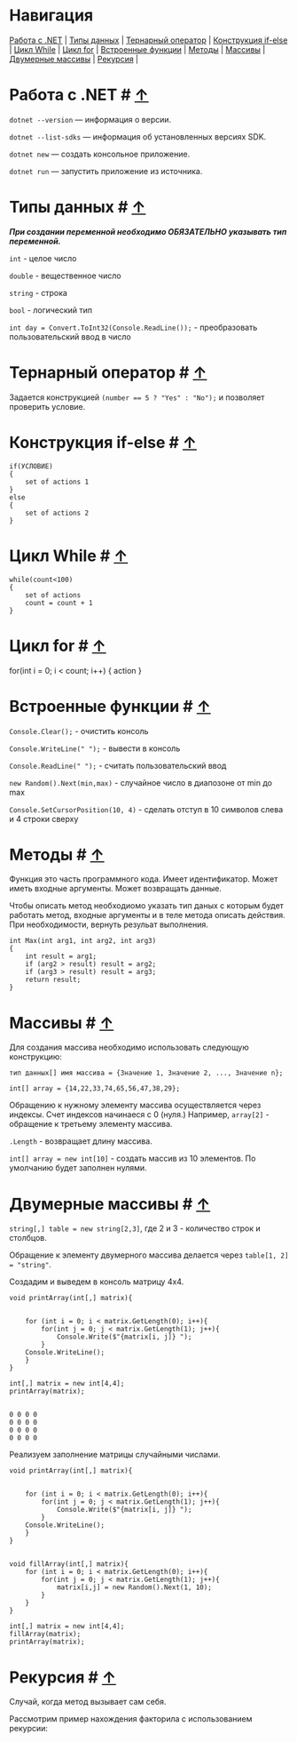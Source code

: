 # Навигация #

[Работа с .NET](#работа-с-net--↑) |
[Типы данных](#типы-данных--↑) |
[Тернарный оператор](#тернарный-оператор--↑) |
[Конструкция if-else](#конструкция-if-else--↑) |
[Цикл While](#цикл-while--↑) |
[Цикл for](#цикл-for--↑) |
[Встроенные функции](#встроенные-функции--↑) |
[Методы](#методы--↑) |
[Массивы](#массивы) |
[Двумерные массивы](#двумерные-массивы--↑) |
[Рекурсия](#рекурсия--↑) |


# Работа с .NET # [&#8593;](#навигация)

`dotnet --version` — информация о версии.

`dotnet --list-sdks` — информация об установленных версиях SDK.

`dotnet new` — создать консольное приложение.

`dotnet run` — запустить приложение из источника.


# Типы данных # [&#8593;](#навигация)

***При создании переменной необходимо ОБЯЗАТЕЛЬНО указывать тип переменной.*** 

`int` - целое число

`double` - вещественное число

`string` - строка

`bool` - логический тип

`int day = Convert.ToInt32(Console.ReadLine());` - преобразовать пользовательский ввод в число

# Тернарный оператор # [&#8593;](#навигация)

Задается конструкцией `(number == 5 ? "Yes" : "No");` и позволяет проверить условие. 



# Конструкция if-else # [&#8593;](#навигация)

```
if(УСЛОВИЕ)
{
    set of actions 1
}
else
{
    set of actions 2
}
```

# Цикл While # [&#8593;](#навигация)

```
while(count<100)
{
    set of actions
    count = count + 1
}
```

# Цикл for # [&#8593;](#навигация)

for(int i = 0; i < count; i++)
{
    action
}


# Встроенные функции # [&#8593;](#навигация)

`Console.Clear();` - очистить консоль

`Console.WriteLine(" ");` - вывести в консоль

`Console.ReadLine(" ");` - считать пользовательский ввод

`new Random().Next(min,max)` - случайное число в диапозоне от min до max

`Console.SetCursorPosition(10, 4)` - сделать отступ в 10 символов слева и 4 строки сверху

# Методы # [&#8593;](#навигация)

Функция это часть программного кода. Имеет идентификатор. Может иметь входные аргументы. Может возвращать данные.

Чтобы описать метод необходиомо указать тип даных с которым будет работать метод, входные аргументы и в теле метода описать действия. При необходимости, вернуть резульат выполнения.

```
int Max(int arg1, int arg2, int arg3)
{
    int result = arg1;
    if (arg2 > result) result = arg2;
    if (arg3 > result) result = arg3;
    return result;
}
```

# Массивы # [&#8593;](#навигация)

Для создания массива необходимо использовать следующую конструкцию:

`тип данных[] имя массива = {Значение 1, Значение 2, ..., Значение n};`

```
int[] array = {14,22,33,74,65,56,47,38,29};
```

Обращению к нужному элементу массива осуществляется через индексы. Счет индексов начинаеся с 0 (нуля.) Например, `array[2]` - обращение к третьему элементу массива.

`.Length` - возвращает длину массива.

`int[] array = new int[10]` - создать массив из 10 элементов. По умолчанию будет заполнен нулями.

# Двумерные массивы # [&#8593;](#навигация)

`string[,] table = new string[2,3]`, где 2 и 3 - количество строк и столбцов.

Обращение к элементу двумерного массива делается через `table[1, 2] = "string"`.

Создадим и выведем в консоль матрицу 4х4.

```
void printArray(int[,] matrix){
    

    for (int i = 0; i < matrix.GetLength(0); i++){
        for(int j = 0; j < matrix.GetLength(1); j++){
            Console.Write($"{matrix[i, j]} ");
        }
    Console.WriteLine();
    }
}

int[,] matrix = new int[4,4];
printArray(matrix);


0 0 0 0 
0 0 0 0 
0 0 0 0 
0 0 0 0 
```

Реализуем заполнение матрицы случайными числами.

```
void printArray(int[,] matrix){
    

    for (int i = 0; i < matrix.GetLength(0); i++){
        for(int j = 0; j < matrix.GetLength(1); j++){
            Console.Write($"{matrix[i, j]} ");
        }
    Console.WriteLine();
    }
}


void fillArray(int[,] matrix){
    for (int i = 0; i < matrix.GetLength(0); i++){
        for(int j = 0; j < matrix.GetLength(1); j++){
            matrix[i,j] = new Random().Next(1, 10);
        }
    }
}

int[,] matrix = new int[4,4];
fillArray(matrix);
printArray(matrix);
```

# Рекурсия # [&#8593;](#навигация)

Случай, когда метод вызывает сам себя.

Рассмотрим пример нахождения факторила с использованием рекурсии:

